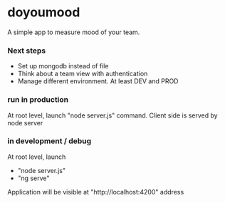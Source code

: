 # doyoumood
A simple app to measure mood of your team.

### Next steps
- Set up mongodb instead of file
- Think about a team view with authentication
- Manage different environment. At least DEV and PROD

### run in production

At root level, launch "node server.js" command.
Client side is served by node server

### in development / debug

At root level, launch 
  - "node server.js" 
  - "ng serve"

Application will be visible at "http://localhost:4200" address
